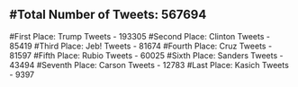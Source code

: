 #Total Number of Tweets: 567694 
---
#First Place: Trump Tweets - 193305
#Second Place: Clinton Tweets - 85419
#Third Place: Jeb! Tweets - 81674
#Fourth Place: Cruz Tweets - 81597
#Fifth Place: Rubio Tweets - 60025
#Sixth Place: Sanders Tweets - 43494
#Seventh Place: Carson Tweets - 12783
#Last Place: Kasich Tweets - 9397
